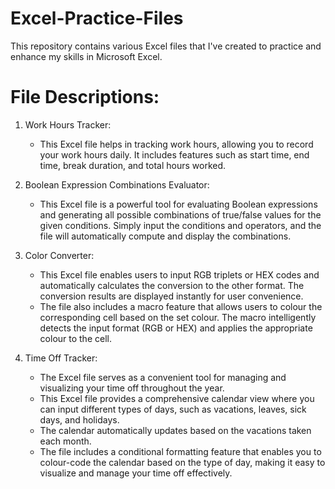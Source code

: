 # Excel-Practice-Files
This repository contains various Excel files that I've created to practice and enhance my skills in Microsoft Excel.

# File Descriptions:
1. Work Hours Tracker:
    - This Excel file helps in tracking work hours, allowing you to record your work hours daily. It includes features such as start time, end time, break duration, and total hours worked.
    
2. Boolean Expression Combinations Evaluator:
    - This Excel file is a powerful tool for evaluating Boolean expressions and generating all possible combinations of true/false values for the given conditions. Simply input the conditions and operators, and the file will automatically compute and display the combinations.
  
3. Color Converter:
   - This Excel file enables users to input RGB triplets or HEX codes and automatically calculates the conversion to the other format. The conversion results are displayed instantly for user convenience.
   - The file also includes a macro feature that allows users to colour the corresponding cell based on the set colour. The macro intelligently detects the input format (RGB or HEX) and applies the appropriate colour to the cell.
  
  4. Time Off Tracker:
       - The Excel file serves as a convenient tool for managing and visualizing your time off throughout the year.
       - This Excel file provides a comprehensive calendar view where you can input different types of days, such as vacations, leaves, sick days, and holidays.
       - The calendar automatically updates based on the vacations taken each month.
       - The file includes a conditional formatting feature that enables you to colour-code the calendar based on the type of day, making it easy to visualize and manage your time off effectively.
